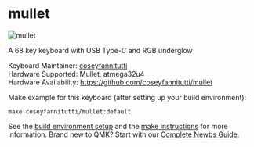 # mullet

![mullet](https://i.imgur.com/EBOMbhH.jpg)

A 68 key keyboard with USB Type-C and RGB underglow

Keyboard Maintainer: [coseyfannitutti](https://github.com/coseyfannitutti)  
Hardware Supported: Mullet, atmega32u4  
Hardware Availability: https://github.com/coseyfannitutti/mullet

Make example for this keyboard (after setting up your build environment):

    make coseyfannitutti/mullet:default

See the [build environment setup](https://docs.qmk.fm/#/getting_started_build_tools) and the [make instructions](https://docs.qmk.fm/#/getting_started_make_guide) for more information. Brand new to QMK? Start with our [Complete Newbs Guide](https://docs.qmk.fm/#/newbs).
